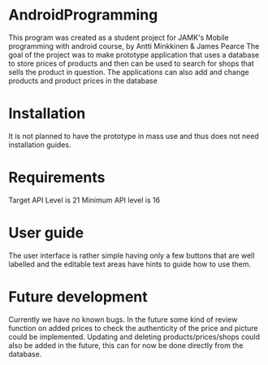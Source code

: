 AndroidProgramming
==================

This program was created as a student project for JAMK's Mobile programming with android course, by Antti Minkkinen & James Pearce
The goal of the project was to make prototype application that uses a database to store prices of products and then
can be used to search for shops that sells the product in question. The applications can also add and change products and product prices in the database

Installation
============

It is not planned to have the prototype in mass use and thus does not need installation guides.

Requirements
============

Target API Level is 21
Minimum API level is 16

User guide
==========

The user interface is rather simple having only a few buttons that are well labelled and the editable text areas have hints to guide how to use them.

Future development
==================

Currently we have no known bugs. In the future some kind of review function on added prices to check the authenticity of the price and picture could be implemented.
Updating and deleting products/prices/shops could also be added in the future, this can for now be done directly from the database. 

